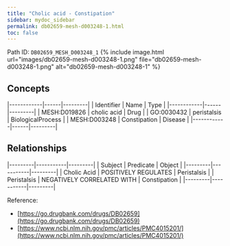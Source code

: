 ```yaml
---
title: "Cholic acid - Constipation"
sidebar: mydoc_sidebar
permalink: db02659-mesh-d003248-1.html
toc: false 
---
```



Path ID: `DB02659_MESH_D003248_1`
{% include image.html url="images/db02659-mesh-d003248-1.png" file="db02659-mesh-d003248-1.png" alt="db02659-mesh-d003248-1" %}

## Concepts

|------------|------|---------|
| Identifier | Name | Type    |
|------------|------|---------|
| MESH:D019826 | cholic acid | Drug |
| GO:0030432 | peristalsis | BiologicalProcess |
| MESH:D003248 | Constipation | Disease |
|------------|------|---------|

## Relationships

|---------|-----------|---------|
| Subject | Predicate | Object  |
|---------|-----------|---------|
| Cholic Acid | POSITIVELY REGULATES | Peristalsis |
| Peristalsis | NEGATIVELY CORRELATED WITH | Constipation |
|---------|-----------|---------|

Reference: 
  - [https://go.drugbank.com/drugs/DB02659](https://go.drugbank.com/drugs/DB02659)
  - [https://www.ncbi.nlm.nih.gov/pmc/articles/PMC4015201/](https://www.ncbi.nlm.nih.gov/pmc/articles/PMC4015201/)
